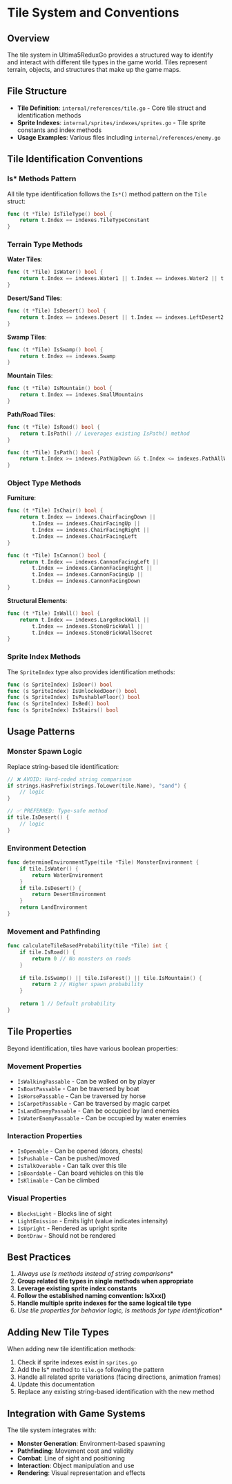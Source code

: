 # Tile System and Conventions

## Overview

The tile system in Ultima5ReduxGo provides a structured way to identify and interact with different tile types in the game world. Tiles represent terrain, objects, and structures that make up the game maps.

## File Structure

- **Tile Definition**: `internal/references/tile.go` - Core tile struct and identification methods
- **Sprite Indexes**: `internal/sprites/indexes/sprites.go` - Tile sprite constants and index methods
- **Usage Examples**: Various files including `internal/references/enemy.go`

## Tile Identification Conventions

### Is* Methods Pattern

All tile type identification follows the `Is*()` method pattern on the `Tile` struct:

```go
func (t *Tile) IsTileType() bool {
    return t.Index == indexes.TileTypeConstant
}
```

### Terrain Type Methods

**Water Tiles**:
```go
func (t *Tile) IsWater() bool {
    return t.Index == indexes.Water1 || t.Index == indexes.Water2 || t.Index == indexes.WaterShallow
}
```

**Desert/Sand Tiles**:
```go
func (t *Tile) IsDesert() bool {
    return t.Index == indexes.Desert || t.Index == indexes.LeftDesert2 || t.Index == indexes.RightDesert2
}
```

**Swamp Tiles**:
```go
func (t *Tile) IsSwamp() bool {
    return t.Index == indexes.Swamp
}
```

**Mountain Tiles**:
```go
func (t *Tile) IsMountain() bool {
    return t.Index == indexes.SmallMountains
}
```

**Path/Road Tiles**:
```go
func (t *Tile) IsRoad() bool {
    return t.IsPath() // Leverages existing IsPath() method
}

func (t *Tile) IsPath() bool {
    return t.Index >= indexes.PathUpDown && t.Index <= indexes.PathAllWays
}
```

### Object Type Methods

**Furniture**:
```go
func (t *Tile) IsChair() bool {
    return t.Index == indexes.ChairFacingDown ||
        t.Index == indexes.ChairFacingUp ||
        t.Index == indexes.ChairFacingRight ||
        t.Index == indexes.ChairFacingLeft
}

func (t *Tile) IsCannon() bool {
    return t.Index == indexes.CannonFacingLeft ||
        t.Index == indexes.CannonFacingRight ||
        t.Index == indexes.CannonFacingUp ||
        t.Index == indexes.CannonFacingDown
}
```

**Structural Elements**:
```go
func (t *Tile) IsWall() bool {
    return t.Index == indexes.LargeRockWall || 
        t.Index == indexes.StoneBrickWall || 
        t.Index == indexes.StoneBrickWallSecret
}
```

### Sprite Index Methods

The `SpriteIndex` type also provides identification methods:

```go
func (s SpriteIndex) IsDoor() bool
func (s SpriteIndex) IsUnlockedDoor() bool
func (s SpriteIndex) IsPushableFloor() bool
func (s SpriteIndex) IsBed() bool
func (s SpriteIndex) IsStairs() bool
```

## Usage Patterns

### Monster Spawn Logic

Replace string-based tile identification:

```go
// ❌ AVOID: Hard-coded string comparison
if strings.HasPrefix(strings.ToLower(tile.Name), "sand") {
    // logic
}

// ✅ PREFERRED: Type-safe method
if tile.IsDesert() {
    // logic
}
```

### Environment Detection

```go
func determineEnvironmentType(tile *Tile) MonsterEnvironment {
    if tile.IsWater() {
        return WaterEnvironment
    }
    if tile.IsDesert() {
        return DesertEnvironment
    }
    return LandEnvironment
}
```

### Movement and Pathfinding

```go
func calculateTileBasedProbability(tile *Tile) int {
    if tile.IsRoad() {
        return 0 // No monsters on roads
    }
    
    if tile.IsSwamp() || tile.IsForest() || tile.IsMountain() {
        return 2 // Higher spawn probability
    }
    
    return 1 // Default probability
}
```

## Tile Properties

Beyond identification, tiles have various boolean properties:

### Movement Properties
- `IsWalkingPassable` - Can be walked on by player
- `IsBoatPassable` - Can be traversed by boat
- `IsHorsePassable` - Can be traversed by horse
- `IsCarpetPassable` - Can be traversed by magic carpet
- `IsLandEnemyPassable` - Can be occupied by land enemies
- `IsWaterEnemyPassable` - Can be occupied by water enemies

### Interaction Properties
- `IsOpenable` - Can be opened (doors, chests)
- `IsPushable` - Can be pushed/moved
- `IsTalkOverable` - Can talk over this tile
- `IsBoardable` - Can board vehicles on this tile
- `IsKlimable` - Can be climbed

### Visual Properties
- `BlocksLight` - Blocks line of sight
- `LightEmission` - Emits light (value indicates intensity)
- `IsUpright` - Rendered as upright sprite
- `DontDraw` - Should not be rendered

## Best Practices

1. **Always use Is* methods instead of string comparisons**
2. **Group related tile types in single methods when appropriate**
3. **Leverage existing sprite index constants**
4. **Follow the established naming convention: IsXxx()**
5. **Handle multiple sprite indexes for the same logical tile type**
6. **Use tile properties for behavior logic, Is* methods for type identification**

## Adding New Tile Types

When adding new tile identification methods:

1. Check if sprite indexes exist in `sprites.go`
2. Add the Is* method to `tile.go` following the pattern
3. Handle all related sprite variations (facing directions, animation frames)
4. Update this documentation
5. Replace any existing string-based identification with the new method

## Integration with Game Systems

The tile system integrates with:
- **Monster Generation**: Environment-based spawning
- **Pathfinding**: Movement cost and validity
- **Combat**: Line of sight and positioning
- **Interaction**: Object manipulation and use
- **Rendering**: Visual representation and effects